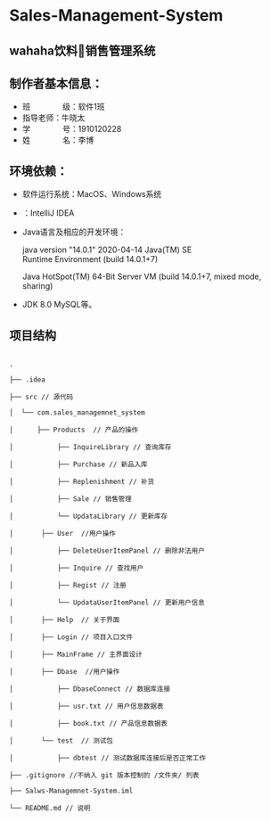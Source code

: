 # Sales-Management-System

## wahaha饮料🥤销售管理系统

## 制作者基本信息：

- 班 &emsp; &emsp; &emsp; 级：软件1班
- 指导老师：牛晓太
- 学 &emsp; &emsp; &emsp; 号：1910120228
- 姓 &emsp; &emsp; &emsp; 名：李博

## 环境依赖：

- 软件运行系统：MacOS、Windows系统
- ：IntelliJ IDEA
- Java语言及相应的开发环境：

  java version "14.0.1" 2020-04-14 Java(TM) SE  
  Runtime Environment (build 14.0.1+7)

  Java HotSpot(TM) 64-Bit Server VM (build 14.0.1+7, mixed mode, sharing)
- JDK 8.0 MySQL等。

## 项目结构

```

.

├── .idea

├── src // 源代码

│  └── com.sales_managemnet_system

│      ├── Products  // 产品的操作

│           ├── InquireLibrary // 查询库存

│           ├── Purchase // 新品入库

│           ├── Replenishment // 补货

│           ├── Sale // 销售管理

│           └── UpdataLibrary // 更新库存

│       ├── User  //用户操作

│           ├── DeleteUserItemPanel // 删除非法用户

│           ├── Inquire // 查找用户

│           ├── Regist // 注册

│           └── UpdataUserItemPanel // 更新用户信息

│       ├── Help  // 关于界面

│       ├── Login // 项目入口文件

│       ├── MainFrame // 主界面设计

│       ├── Dbase  //用户操作

│           ├── DbaseConnect // 数据库连接

│           ├── usr.txt // 用户信息数据表

│           ├── book.txt // 产品信息数据表

│       └── test  // 测试包

│           ├── dbtest // 测试数据库连接后是否正常工作

├── .gitignore //不纳入 git 版本控制的 /文件夹/ 列表

├── Salws-Managemnet-System.iml

└── README.md // 说明

```


